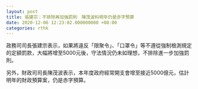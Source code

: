 ```yaml
---
layout: post
title: 張建宗：不排除再加強罰則　陳茂波料明年仍是赤字預算
date: 2020-12-06 12:23:02.000000000 +08:00
categories: rthk
---
```


政務司司長張建宗表示，如果將違反「限聚令」、「口罩令」等不遵從強制檢測規定的定額罰款，大幅將增至5000元後，守法情況仍未如理想，不排除進一步加強罰則。

另外，財政司司長陳茂波表示，本年度政府經常開支會增至接近5000億元，估計明年的財政預算案，仍是赤字預算。
